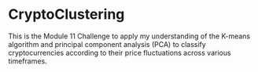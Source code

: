 # CryptoClustering
This is the Module 11 Challenge to apply my understanding of the K-means algorithm and principal component analysis (PCA) to classify cryptocurrencies according to their price fluctuations across various timeframes.
